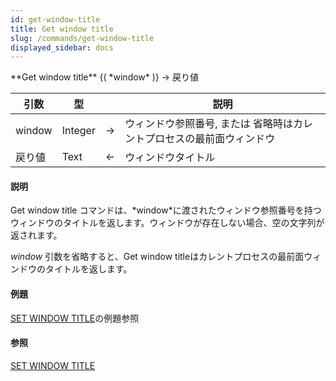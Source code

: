 ```yaml
---
id: get-window-title
title: Get window title
slug: /commands/get-window-title
displayed_sidebar: docs
---
```


<!--REF #_command_.Get window title.Syntax-->**Get window title** {( *window* )} -> 戻り値<!-- END REF-->
<!--REF #_command_.Get window title.Params-->
| 引数 | 型 |  | 説明 |
| --- | --- | --- | --- |
| window | Integer | &srarr; | ウィンドウ参照番号, または 省略時はカレントプロセスの最前面ウィンドウ |
| 戻り値 | Text | &larr; | ウィンドウタイトル |

<!-- END REF-->

#### 説明 

<!--REF #_command_.Get window title.Summary-->Get window title コマンドは、*window*に渡されたウィンドウ参照番号を持つウィンドウのタイトルを返します。<!-- END REF-->ウィンドウが存在しない場合、空の文字列が返されます。 

*window* 引数を省略すると、Get window titleはカレントプロセスの最前面ウィンドウのタイトルを返します。

#### 例題 

[SET WINDOW TITLE](set-window-title.md "SET WINDOW TITLE")の例題参照

#### 参照 

[SET WINDOW TITLE](set-window-title.md)  
